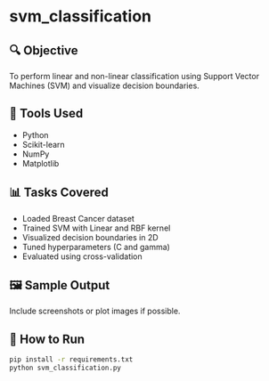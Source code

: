 # svm_classification

## 🔍 Objective
To perform linear and non-linear classification using Support Vector Machines (SVM) and visualize decision boundaries.

## 🧰 Tools Used
- Python
- Scikit-learn
- NumPy
- Matplotlib

## 📊 Tasks Covered
- Loaded Breast Cancer dataset
- Trained SVM with Linear and RBF kernel
- Visualized decision boundaries in 2D
- Tuned hyperparameters (C and gamma)
- Evaluated using cross-validation

## 🖼 Sample Output
Include screenshots or plot images if possible.

## 📂 How to Run
```bash
pip install -r requirements.txt
python svm_classification.py
